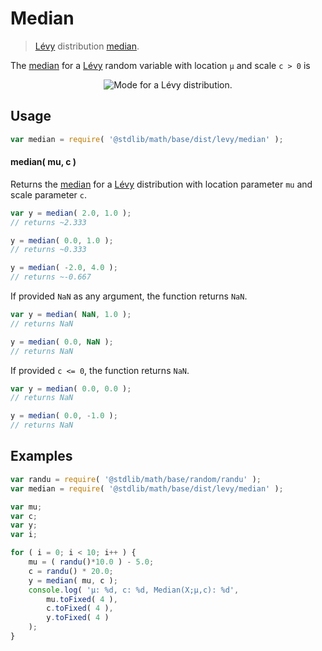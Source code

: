 # Median

> [Lévy][levy-distribution] distribution [median][median].

<!-- Section to include introductory text. Make sure to keep an empty line after the intro `section` element and another before the `/section` close. -->

<section class="intro">

The [median][median] for a [Lévy][levy-distribution] random variable with location `μ` and scale `c > 0` is

<!-- <equation class="equation" label="eq:levy_expectation" align="center" raw="\operatorname{Median}\left( X \right) = \mu + \frac{c}{2(\operatorname{erfcinv}(1/2))^2}" alt="Mode for a Lévy distribution."> -->

<div class="equation" align="center" data-raw-text="\operatorname{Median}\left( X \right) = \mu + \frac{c}{2(\operatorname{erfcinv}(1/2))^2}" data-equation="eq:levy_expectation">
    <img src="" alt="Mode for a Lévy distribution.">
    <br>
</div>

<!-- </equation> -->

</section>

<!-- /.intro -->

<!-- Package usage documentation. -->

<section class="usage">

## Usage

```javascript
var median = require( '@stdlib/math/base/dist/levy/median' );
```

#### median( mu, c )

Returns the [median][median] for a [Lévy][levy-distribution] distribution with location parameter `mu` and scale parameter `c`.

```javascript
var y = median( 2.0, 1.0 );
// returns ~2.333

y = median( 0.0, 1.0 );
// returns ~0.333

y = median( -2.0, 4.0 );
// returns ~-0.667
```

If provided `NaN` as any argument, the function returns `NaN`.

```javascript
var y = median( NaN, 1.0 );
// returns NaN

y = median( 0.0, NaN );
// returns NaN
```

If provided `c <= 0`, the function returns `NaN`.

```javascript
var y = median( 0.0, 0.0 );
// returns NaN

y = median( 0.0, -1.0 );
// returns NaN
```

</section>

<!-- /.usage -->

<!-- Package usage notes. Make sure to keep an empty line after the `section` element and another before the `/section` close. -->

<section class="notes">

</section>

<!-- /.notes -->

<!-- Package usage examples. -->

<section class="examples">

## Examples

```javascript
var randu = require( '@stdlib/math/base/random/randu' );
var median = require( '@stdlib/math/base/dist/levy/median' );

var mu;
var c;
var y;
var i;

for ( i = 0; i < 10; i++ ) {
    mu = ( randu()*10.0 ) - 5.0;
    c = randu() * 20.0;
    y = median( mu, c );
    console.log( 'µ: %d, c: %d, Median(X;µ,c): %d',
        mu.toFixed( 4 ),
        c.toFixed( 4 ),
        y.toFixed( 4 )
    );
}
```

</section>

<!-- /.examples -->

<!-- Section to include cited references. If references are included, add a horizontal rule *before* the section. Make sure to keep an empty line after the `section` element and another before the `/section` close. -->

<section class="references">

</section>

<!-- /.references -->

<!-- Section for all links. Make sure to keep an empty line after the `section` element and another before the `/section` close. -->

<section class="links">

[levy-distribution]: https://en.wikipedia.org/wiki/L%C3%A9vy_distribution

[median]: https://en.wikipedia.org/wiki/Median

</section>

<!-- /.links -->
